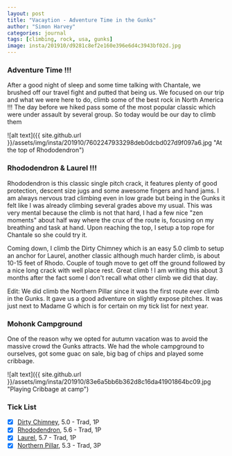 ```yaml
---
layout: post
title: "Vacaytion - Adventure Time in the Gunks"
author: "Simon Harvey"
categories: journal
tags: [climbing, rock, usa, gunks]
image: insta/201910/d9281c8ef2e160e396e6d4c3943bf02d.jpg
---
```


### Adventure Time !!!
After a good night of sleep and some time talking with Chantale, we brushed off our travel fight and putted that being us.  We focused on our trip and what we were here to do, climb some of the best rock in North America !!!  The day before we hiked pass some of the most popular classic which were under assault by several group.  So today would be our day to climb them

![alt text]({{ site.github.url }}/assets/img/insta/201910/7602247933298deb0dcbd027d9f097a6.jpg "At the top of Rhododendron")

### Rhododendron & Laurel !!!
Rhododendron is this classic single pitch crack, it features plenty of good protection, descent size jugs and some awesome fingers and hand jams.  I am always nervous trad climbing even in low grade but being in the Gunks it felt like I was already climbing several grades above my usual.  This was very mental because the climb is not that hard, I had a few nice "zen moments" about half way where the crux of the route is, focusing on my breathing and task at hand.  Upon reaching the top, I setup a top rope for Chantale so she could try it.

Coming down, I climb the Dirty Chimney which is an easy 5.0 climb to setup an anchor for Laurel, another classic although much harder climb, is about 10-15 feet of Rhodo.  Couple of tough move to get off the ground followed by a nice long crack with well place rest.  Great climb !  I am writing this about 3 months after the fact some I don't recall what other climb we did that day.

Edit: We did climb the Northern Pillar since it was the first route ever climb in the Gunks.  It gave us a good adventure on slightly expose pitches.  It was just next to Madame G which is for certain on my tick list for next year.

### Mohonk Campground
One of the reason why we opted for autumn vacation was to avoid the massive crowd the Gunks attracts.  We had the whole campground to ourselves, got some guac on sale, big bag of chips and played some cribbage.

![alt text]({{ site.github.url }}/assets/img/insta/201910/83e6a5bb6b362d8c16da41901864bc09.jpg "Playing Cribbage at camp")

### Tick List
- [x] [Dirty Chimney](https://www.mountainproject.com/route/106511488/dirty-chimney), 5.0 - Trad, 1P
- [x] [Rhododendron](https://www.mountainproject.com/route/105810485/rhododendron), 5.6 - Trad, 1P
- [x] [Laurel](https://www.mountainproject.com/route/105810464/laurel), 5.7 - Trad, 1P
- [x] [Northern Pillar](https://www.mountainproject.com/route/105939747/northern-pillar), 5.3 - Trad, 3P
